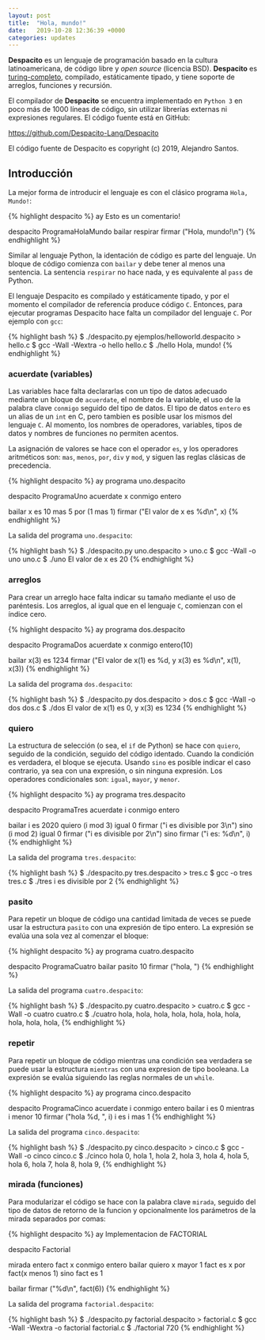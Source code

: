 ```yaml
---
layout: post
title:  "Hola, mundo!"
date:   2019-10-28 12:36:39 +0000
categories: updates
---
```


**Despacito** es un lenguaje de programación basado en la cultura latinoamericana, de código libre y _open source_ (licencia BSD). **Despacito** es [turing-completo](https://es.wikipedia.org/wiki/Turing_completo), compilado, estáticamente tipado, y tiene soporte de arreglos, funciones y recursión. 

El compilador de **Despacito** se encuentra implementado en `Python 3` en poco más de 1000 líneas de código, sin utilizar librerías externas ni expresiones regulares. El código fuente está en GitHub:

<https://github.com/Despacito-Lang/Despacito>

El código fuente de Despacito es copyright (c) 2019, Alejandro Santos.

## Introducción

La mejor forma de introducir el lenguaje es con el clásico programa `Hola, Mundo!`:

{% highlight despacito %}
ay Esto es un comentario!

despacito ProgramaHolaMundo
bailar
    respirar
    firmar ("Hola, mundo!\n")
{% endhighlight %}

Similar al lenguaje Python, la identación de código es parte del lenguaje. Un bloque de código comienza con `bailar` y debe tener al menos una sentencia. La sentencia `respirar` no hace nada, y es equivalente al `pass` de Python.

El lenguaje Despacito es compilado y estáticamente tipado, y por el momento el compilador de referencia produce código `C`. Entonces, para ejecutar programas Despacito hace falta un compilador del lenguaje `C`. Por ejemplo con `gcc`:

{% highlight bash %}
$ ./despacito.py ejemplos/helloworld.despacito > hello.c
$ gcc -Wall -Wextra -o hello hello.c 
$ ./hello 
Hola, mundo!
{% endhighlight %}

### acuerdate (variables)

Las variables hace falta declararlas con un tipo de datos adecuado mediante un bloque de `acuerdate`, el nombre de la variable, el uso de la palabra clave `conmigo` seguido del tipo de datos. El tipo de datos `entero` es un alias de un `int` en C, pero tambien es posible usar los mismos del lenguaje `C`. Al momento, los nombres de operadores, variables, tipos de datos y nombres de funciones no permiten acentos.

La asignación de valores se hace con el operador `es`, y los operadores aritméticos son: `mas`, `menos`, `por`, `div` y `mod`, y siguen las reglas clásicas de precedencia. 

{% highlight despacito %}
ay programa uno.despacito

despacito ProgramaUno
acuerdate
    x conmigo entero

bailar
    x es 10 mas 5 por (1 mas 1)
    firmar ("El valor de x es %d\n", x)
{% endhighlight %}

La salida del programa `uno.despacito`:

{% highlight bash %}
$ ./despacito.py uno.despacito > uno.c
$ gcc -Wall -o uno uno.c 
$ ./uno 
El valor de x es 20
{% endhighlight %}

### arreglos

Para crear un arreglo hace falta indicar su tamaño mediante el uso de paréntesis. Los arreglos, al igual que en el lenguaje `C`, comienzan con el índice cero.

{% highlight despacito %}
ay programa dos.despacito

despacito ProgramaDos
acuerdate
    x conmigo entero(10)

bailar
    x(3) es 1234
    firmar ("El valor de x(1) es %d, y x(3) es %d\n", x(1), x(3))
{% endhighlight %}

La salida del programa `dos.despacito`:

{% highlight bash %}
$ ./despacito.py dos.despacito > dos.c
$ gcc -Wall -o dos dos.c
$ ./dos
El valor de x(1) es 0, y x(3) es 1234
{% endhighlight %}

### quiero

La estructura de selección (o sea, el `if` de Python) se hace con `quiero`, seguido de la condición, seguido del código identado. Cuando la condición es verdadera, el bloque se ejecuta. Usando `sino` es posible indicar el caso contrario, ya sea con una expresión, o sin ninguna expresión. Los operadores condicionales son: `igual`, `mayor`, y `menor`.

{% highlight despacito %}
ay programa tres.despacito

despacito ProgramaTres
acuerdate
    i conmigo entero

bailar
    i es 2020
    quiero (i mod 3) igual 0
        firmar ("i es divisible por 3\n")
    sino (i mod 2) igual 0 
        firmar ("i es divisible por 2\n")
    sino
        firmar ("i es: %d\n", i)
{% endhighlight %}

La salida del programa `tres.despacito`:

{% highlight bash %}
$ ./despacito.py tres.despacito > tres.c
$ gcc -o tres tres.c 
$ ./tres
i es divisible por 2
{% endhighlight %}

### pasito

Para repetir un bloque de código una cantidad limitada de veces se puede usar la estructura `pasito` con una expresión de tipo entero. La expresión se evalúa una sola vez al comenzar el bloque:

{% highlight despacito %}
ay programa cuatro.despacito

despacito ProgramaCuatro
bailar
    pasito 10
        firmar ("hola, ")
{% endhighlight %}

La salida del programa `cuatro.despacito`:

{% highlight bash %}
$ ./despacito.py cuatro.despacito > cuatro.c
$ gcc -Wall -o cuatro cuatro.c 
$ ./cuatro
hola, hola, hola, hola, hola, hola, hola, hola, hola, hola, 
{% endhighlight %}

### repetir

Para repetir un bloque de código mientras una condición sea verdadera se puede usar la estructura `mientras` con una expresion de tipo booleana. La expresión se evalúa siguiendo las reglas normales de un `while`.

{% highlight despacito %}
ay programa cinco.despacito

despacito ProgramaCinco
acuerdate
    i conmigo entero
bailar
    i es 0
    mientras i menor 10
        firmar ("hola %d, ", i)
        i es i mas 1
{% endhighlight %}

La salida del programa `cinco.despacito`:

{% highlight bash %}
$ ./despacito.py cinco.despacito > cinco.c 
$ gcc -Wall -o cinco cinco.c 
$ ./cinco 
hola 0, hola 1, hola 2, hola 3, hola 4, hola 5, hola 6, hola 7, hola 8, hola 9, 
{% endhighlight %}

### mirada (funciones)

Para modularizar el código se hace con la palabra clave `mirada`, seguido del tipo de datos de retorno de la funcion y opcionalmente los parámetros de la mirada separados por comas:

{% highlight despacito %}
ay Implementacion de FACTORIAL

despacito Factorial

mirada entero fact x conmigo entero
bailar
    quiero x mayor 1
        fact es x por fact(x menos 1)
    sino
        fact es 1

bailar
    firmar ("%d\n", fact(6))
{% endhighlight %}

La salida del programa `factorial.despacito`:

{% highlight bash %}
$ ./despacito.py factorial.despacito > factorial.c
$ gcc -Wall -Wextra -o factorial factorial.c 
$ ./factorial 
720
{% endhighlight %}

